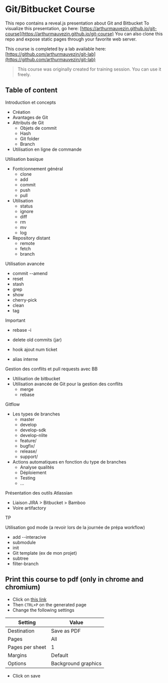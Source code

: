 # Git/Bitbucket Course

This repo contains a reveal.js presentation about Git and Bitbucket
To visualize this presentation, go here: [https://arthurmauvezin.github.io/git-course](https://arthurmauvezin.github.io/git-course)
You can also clone this repo and expose static pages through your favorite web server.

This course is completed by a lab available here: [https://github.com/arthurmauvezin/git-lab](https://github.com/arthurmauvezin/git-lab)

> This course was originally created for training session. You can use it freely.

## Table of content

Introduction et concepts
* Création
* Avantages de Git
* Attributs de Git
  * Objets de commit
  * Hash
  * Git folder
  * Branch
* Utilisation en ligne de commande

Utilisation basique 
* Fontcionnement général
  * clone
  * add 
  * commit
  * push
  * pull
* Utilisation
  * status
  * ignore
  * diff
  * rm
  * mv
  * log
* Repository distant
  * remote
  * fetch
  * branch

Utilisation avancée
* commit --amend
* reset
* stash
* grep
* show
* cherry-pick
* clean
* tag

Important
* rebase -i
* delete old commits (jar)
* hook ajout num ticket

* alias interne

Gestion des conflits et pull requests avec BB
* Utilisation de bitbucket
* Utilisation avancée de Git pour la gestion des conflits
  * merge
  * rebase

Gitflow
* Les types de branches
  * master
  * develop
  * develop-sdk
  * develop-nlite
  * feature/
  * bugfix/
  * release/
  * support/
* Actions automatiques en fonction du type de branches
  * Analyse qualités
  * Déploiement
  * Testing
  * ...

Présentation des outils Atlassian
* Liaison JIRA > Bitbucket > Bamboo
* Voire artifactory

TP

Utilisation god mode
(a revoir lors de la journée de prépa workflow)
* add --interacive
* submodule
* init
* Git template (ex de mon projet)
* subtree
* filter-branch

## Print this course to pdf (only in chrome and chromium)
* Click on [this link](https://arthurmauvezin.github.io/git-course/?print-pdf&pdfSeparateFragments=false)
* Then `CTRL+P` on the generated page
* Change the following settings

Setting | Value
--- | --- 
Destination | Save as PDF
Pages | All
Pages per sheet | 1
Margins | Default
Options | Background graphics

* Click on save
